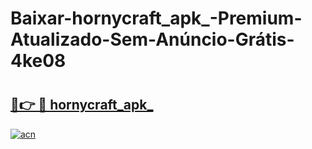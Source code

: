 # Baixar-hornycraft_apk_-Premium-Atualizado-Sem-Anúncio-Grátis-4ke08

# <h2><a href="https://as5mur.esa.edu.pl?src=hornycraft_apk_&ref=4ke08">🔗👉 🔴 hornycraft_apk_</a></h2>

[![acn](https://github.com/user-attachments/assets/0f9c940e-d8b0-45ae-aac7-cd30a18b3e1c)](https://as5mur.esa.edu.pl?src=hornycraft_apk_&ref=4ke08)

